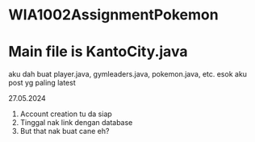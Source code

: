 # WIA1002AssignmentPokemon

# Main file is KantoCity.java

aku dah buat player.java, gymleaders.java, pokemon.java, etc.
esok aku post yg paling latest


27.05.2024 
1. Account creation tu da siap
2. Tinggal nak link dengan database
3. But that nak buat cane eh?
